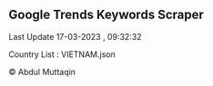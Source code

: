 

## Google Trends Keywords Scraper 
 
Last Update 17-03-2023 , 09:32:32

Country List :
VIETNAM.json



© Abdul Muttaqin 

